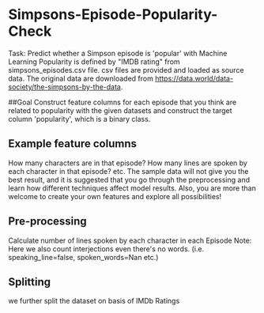 # Simpsons-Episode-Popularity-Check
Task: Predict whether a Simpson episode is 'popular' with Machine Learning
Popularity is defined by "IMDB rating" from simpsons_episodes.csv file.
csv files are provided and loaded as source data. The original data are downloaded from https://data.world/data-society/the-simpsons-by-the-data.


##Goal
Construct feature columns for each episode that you think are related to popularity with the given datasets and construct the target column 'popularity', which is a binary class.


## Example feature columns
How many characters are in that episode?
How many lines are spoken by each character in that episode?
etc.
The sample data will not give you the best result, and it is suggested that you go through the preprocessing and learn how different techniques affect model results. Also, you are more than welcome to create your own features and explore all possibilities!

## Pre-processing
Calculate number of lines spoken by each character in each Episode
Note: Here we also count interjections even there's no words. (i.e. speaking_line=false, spoken_words=Nan etc.)

## Splitting
we further split the dataset on basis of IMDb Ratings

